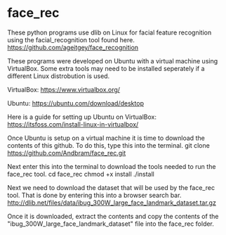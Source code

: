 # face_rec

These python programs use dlib on Linux for facial feature recognition using the facial_recognition tool found here.
https://github.com/ageitgey/face_recognition

These programs were developed on Ubuntu with a virtual machine using VirtualBox. Some extra tools may need to be installed seperately if a different Linux distrobution is used.

VirtualBox: https://www.virtualbox.org/

Ubuntu: https://ubuntu.com/download/desktop

Here is a guide for setting up Ubuntu on VirtualBox: https://itsfoss.com/install-linux-in-virtualbox/

Once Ubuntu is setup on a virtual machine it is time to download the contents of this github. To do this, type this into the terminal.
git clone https://github.com/Andbram/face_rec.git

Next enter this into the terminal to download the tools needed to run the face_rec tool.
cd face_rec
chmod +x install
./install

Next we need to download the dataset that will be used by the face_rec tool. That is done by entering this into a browser search bar.
http://dlib.net/files/data/ibug_300W_large_face_landmark_dataset.tar.gz

Once it is downloaded, extract the contents and copy the contents of the "ibug_300W_large_face_landmark_dataset" file into the face_rec folder.


